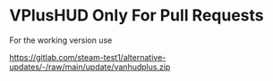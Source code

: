 # VPlusHUD Only For Pull Requests
For the working version use

https://gitlab.com/steam-test1/alternative-updates/-/raw/main/update/vanhudplus.zip
